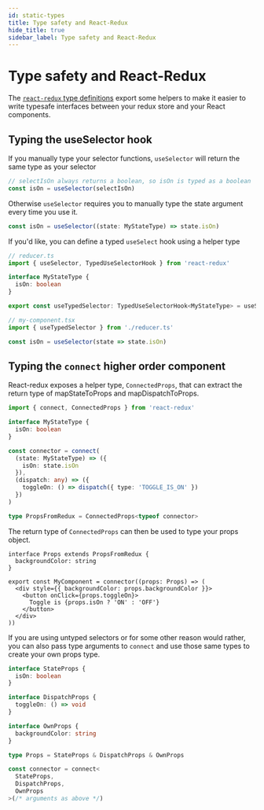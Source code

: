 ```yaml
---
id: static-types
title: Type safety and React-Redux
hide_title: true
sidebar_label: Type safety and React-Redux
---
```


# Type safety and React-Redux

The [`react-redux` type definitions](https://npm.im/@types/react-redux) export some helpers to make it easier to write typesafe interfaces between your redux store and your React components.

## Typing the useSelector hook

If you manually type your selector functions, `useSelector` will return the same type as your selector

```ts
// selectIsOn always returns a boolean, so isOn is typed as a boolean
const isOn = useSelector(selectIsOn)
```

Otherwise `useSelector` requires you to manually type the state argument every time you use it.

```ts
const isOn = useSelector((state: MyStateType) => state.isOn)
```

If you'd like, you can define a typed `useSelect` hook using a helper type

```ts
// reducer.ts
import { useSelector, TypedUseSelectorHook } from 'react-redux'

interface MyStateType {
  isOn: boolean
}

export const useTypedSelector: TypedUseSelectorHook<MyStateType> = useSelector

// my-component.tsx
import { useTypedSelector } from './reducer.ts'

const isOn = useSelector(state => state.isOn)
```

## Typing the `connect` higher order component

React-redux exposes a helper type, `ConnectedProps`, that can extract the return type of mapStateToProps and mapDispatchToProps.

```ts
import { connect, ConnectedProps } from 'react-redux'

interface MyStateType {
  isOn: boolean
}

const connector = connect(
  (state: MyStateType) => ({
    isOn: state.isOn
  }),
  (dispatch: any) => ({
    toggleOn: () => dispatch({ type: 'TOGGLE_IS_ON' })
  })
)

type PropsFromRedux = ConnectedProps<typeof connector>
```

The return type of `ConnectedProps` can then be used to type your props object.

```tsx
interface Props extends PropsFromRedux {
  backgroundColor: string
}

export const MyComponent = connector((props: Props) => (
  <div style={{ backgroundColor: props.backgroundColor }}>
    <button onClick={props.toggleOn}>
      Toggle is {props.isOn ? 'ON' : 'OFF'}
    </button>
  </div>
))
```

If you are using untyped selectors or for some other reason would rather, you can also pass type arguments to `connect` and use those same types to create your own props type.

```ts
interface StateProps {
  isOn: boolean
}

interface DispatchProps {
  toggleOn: () => void
}

interface OwnProps {
  backgroundColor: string
}

type Props = StateProps & DispatchProps & OwnProps

const connector = connect<
  StateProps,
  DispatchProps,
  OwnProps
>(/* arguments as above */)
```
